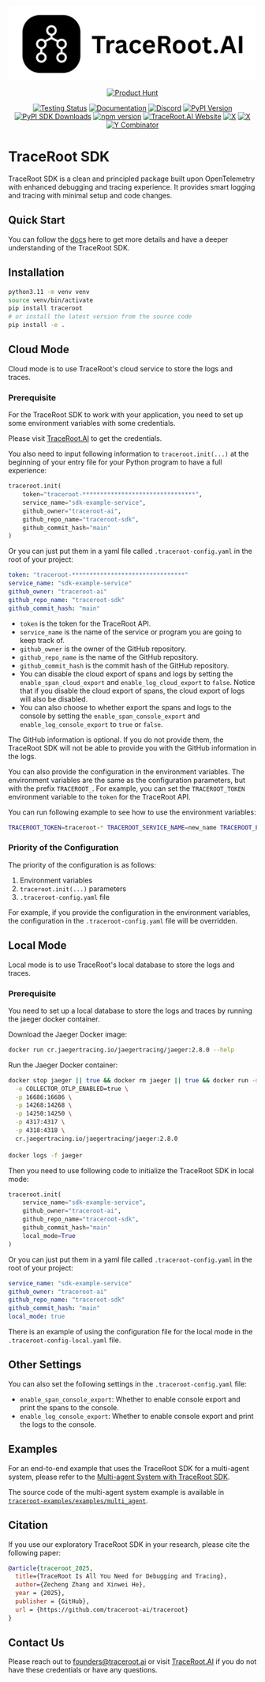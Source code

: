 <div align="center">
  <a href="https://traceroot.ai/">
    <img src="https://raw.githubusercontent.com/traceroot-ai/traceroot/main/misc/images/traceroot_logo.png" alt="TraceRoot Logo">
  </a>
</div>

<div align="center">

[![Product Hunt](https://api.producthunt.com/widgets/embed-image/v1/top-post-badge.svg?post_id=1004840&theme=dark&period=daily&t=1756191789618)](https://www.producthunt.com/products/traceroot-ai?embed=true&utm_source=badge-top-post-badge&utm_medium=badge&utm_source=badge-traceroot-ai)

[![Testing Status][testing-image]][testing-url]
[![Documentation][docs-image]][docs-url]
[![Discord][discord-image]][discord-url]
[![PyPI Version][pypi-image]][pypi-url]
[![PyPI SDK Downloads][pypi-sdk-downloads-image]][pypi-sdk-downloads-url]
[![npm version][npm-image]][npm-url]
[![TraceRoot.AI Website][company-website-image]][company-website-url]
[![X][zecheng-x-image]][zecheng-x-url]
[![X][xinwei-x-image]][xinwei-x-url]
[![Y Combinator][y-combinator-image]][y-combinator-url]

</div>

# TraceRoot SDK

TraceRoot SDK is a clean and principled package built upon OpenTelemetry with enhanced debugging and tracing experience. It provides smart logging and tracing with minimal setup and code changes.

## Quick Start

You can follow the [docs](https://docs.traceroot.ai/) here to get more details and have a deeper understanding of the TraceRoot SDK.

## Installation

```bash
python3.11 -m venv venv
source venv/bin/activate
pip install traceroot
# or install the latest version from the source code
pip install -e .
```

## Cloud Mode

Cloud mode is to use TraceRoot's cloud service to store the logs and traces.

### Prerequisite

For the TraceRoot SDK to work with your application, you need to set up some environment variables with some credentials.

Please visit [TraceRoot.AI](https://traceroot.ai) to get the credentials.

You also need to input following information to `traceroot.init(...)` at the beginning of your entry file for your Python program to have a full experience:

```python
traceroot.init(
    token="traceroot-********************************",
    service_name="sdk-example-service",
    github_owner="traceroot-ai",
    github_repo_name="traceroot-sdk",
    github_commit_hash="main"
)
```

Or you can just put them in a yaml file called `.traceroot-config.yaml` in the root of your project:

```yaml
token: "traceroot-********************************"
service_name: "sdk-example-service"
github_owner: "traceroot-ai"
github_repo_name: "traceroot-sdk"
github_commit_hash: "main"
```

- `token` is the token for the TraceRoot API.
- `service_name` is the name of the service or program you are going to keep track of.
- `github_owner` is the owner of the GitHub repository.
- `github_repo_name` is the name of the GitHub repository.
- `github_commit_hash` is the commit hash of the GitHub repository.
- You can disable the cloud export of spans and logs by setting the `enable_span_cloud_export` and `enable_log_cloud_export` to `false`. Notice that if you disable the cloud export of spans, the cloud export of logs will also be disabled.
- You can also choose to whether export the spans and logs to the console by setting the `enable_span_console_export` and `enable_log_console_export` to `true` or `false`.

The GitHub information is optional. If you do not provide them, the TraceRoot SDK will not be able to provide you with the GitHub information in the logs.

You can also provide the configuration in the environment variables. The environment variables are the same as the configuration parameters, but with the prefix `TRACEROOT_`. For example, you can set the `TRACEROOT_TOKEN` environment variable to the `token` for the TraceRoot API.

You can run following example to see how to use the environment variables:

```bash
TRACEROOT_TOKEN=traceroot-* TRACEROOT_SERVICE_NAME=new_name TRACEROOT_ENABLE_LOG_CLOUD_EXPORT=1 python3 examples/override_example.py
```

### Priority of the Configuration

The priority of the configuration is as follows:

1. Environment variables
1. `traceroot.init(...)` parameters
1. `.traceroot-config.yaml` file

For example, if you provide the configuration in the environment variables, the configuration in the `.traceroot-config.yaml` file will be overridden.

## Local Mode

Local mode is to use TraceRoot's local database to store the logs and traces.

### Prerequisite

You need to set up a local database to store the logs and traces by running the jaeger docker container.

Download the Jaeger Docker image:

```bash
docker run cr.jaegertracing.io/jaegertracing/jaeger:2.8.0 --help
```

Run the Jaeger Docker container:

```bash
docker stop jaeger || true && docker rm jaeger || true && docker run -d --name jaeger \
  -e COLLECTOR_OTLP_ENABLED=true \
  -p 16686:16686 \
  -p 14268:14268 \
  -p 14250:14250 \
  -p 4317:4317 \
  -p 4318:4318 \
  cr.jaegertracing.io/jaegertracing/jaeger:2.8.0

docker logs -f jaeger
```

Then you need to use following code to initialize the TraceRoot SDK in local mode:

```python
traceroot.init(
    service_name="sdk-example-service",
    github_owner="traceroot-ai",
    github_repo_name="traceroot-sdk",
    github_commit_hash="main"
    local_mode=True
)
```

Or you can just put them in a yaml file called `.traceroot-config.yaml` in the root of your project:

```yaml
service_name: "sdk-example-service"
github_owner: "traceroot-ai"
github_repo_name: "traceroot-sdk"
github_commit_hash: "main"
local_mode: true
```

There is an example of using the configuration file for the local mode in the `.traceroot-config-local.yaml` file.

## Other Settings

You can also set the following settings in the `.traceroot-config.yaml` file:

- `enable_span_console_export`: Whether to enable console export and print the spans to the console.
- `enable_log_console_export`: Whether to enable console export and print the logs to the console.

## Examples

For an end-to-end example that uses the TraceRoot SDK for a multi-agent system, please refer to the [Multi-agent System with TraceRoot SDK](https://docs.traceroot.ai/essentials/journey).

The source code of the multi-agent system example is available in [`traceroot-examples/examples/multi_agent`](https://github.com/traceroot-ai/traceroot-examples/tree/main/examples/multi_agent).

## Citation

If you use our exploratory TraceRoot SDK in your research, please cite the following paper:

```bibtex
@article{traceroot_2025,
  title={TraceRoot Is All You Need for Debugging and Tracing},
  author={Zecheng Zhang and Xinwei He},
  year = {2025},
  publisher = {GitHub},
  url = {https://github.com/traceroot-ai/traceroot}
}
```

## Contact Us

Please reach out to founders@traceroot.ai or visit [TraceRoot.AI](https://traceroot.ai) if you do not have these credentials or have any questions.

[company-website-image]: https://img.shields.io/badge/website-traceroot.ai-black
[company-website-url]: https://traceroot.ai
[discord-image]: https://img.shields.io/discord/1395844148568920114?logo=discord&labelColor=%235462eb&logoColor=%23f5f5f5&color=%235462eb
[discord-url]: https://discord.gg/tPyffEZvvJ
[docs-image]: https://img.shields.io/badge/docs-traceroot.ai-0dbf43
[docs-url]: https://docs.traceroot.ai
[npm-image]: https://img.shields.io/npm/v/traceroot-sdk-ts?style=flat-square&logo=npm&logoColor=fff
[npm-url]: https://www.npmjs.com/package/traceroot-sdk-ts
[pypi-image]: https://badge.fury.io/py/traceroot.svg
[pypi-sdk-downloads-image]: https://static.pepy.tech/badge/traceroot
[pypi-sdk-downloads-url]: https://pypi.python.org/pypi/traceroot
[pypi-url]: https://pypi.python.org/pypi/traceroot
[testing-image]: https://github.com/traceroot-ai/traceroot/actions/workflows/test.yml/badge.svg
[testing-url]: https://github.com/traceroot-ai/traceroot/actions/workflows/test.yml
[xinwei-x-image]: https://img.shields.io/twitter/follow/xinwei_97?style=social
[xinwei-x-url]: https://x.com/xinwei_97
[y-combinator-image]: https://img.shields.io/badge/Combinator-S25-orange?logo=ycombinator&labelColor=white
[y-combinator-url]: https://www.ycombinator.com/companies/traceroot-ai
[zecheng-x-image]: https://img.shields.io/twitter/follow/zechengzh?style=social
[zecheng-x-url]: https://x.com/zechengzh
